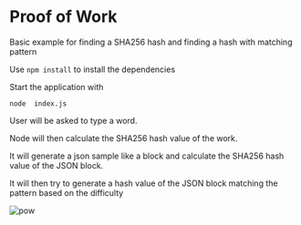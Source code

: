# Proof of Work

Basic example for finding a SHA256 hash and finding a hash with matching pattern

Use `npm install` to install the dependencies

Start the application with 

	node  index.js

User will be asked to type a word.

Node will then calculate the SHA256 hash value of the work.

It will generate a json sample like a block and calculate the SHA256 hash value of the JSON block.

It will then try to generate a hash value of the JSON block matching the pattern based on the difficulty




![pow](https://user-images.githubusercontent.com/379028/39411736-e3f1b5e6-4bd5-11e8-96f2-48ff54dcb530.PNG)

